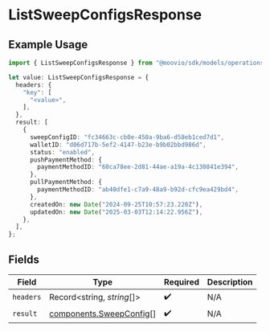 # ListSweepConfigsResponse

## Example Usage

```typescript
import { ListSweepConfigsResponse } from "@moovio/sdk/models/operations";

let value: ListSweepConfigsResponse = {
  headers: {
    "key": [
      "<value>",
    ],
  },
  result: [
    {
      sweepConfigID: "fc34663c-cb0e-450a-9ba6-d58eb1ced7d1",
      walletID: "d06d717b-5ef2-4147-b23e-b9b02bbd986d",
      status: "enabled",
      pushPaymentMethod: {
        paymentMethodID: "60ca78ee-2d81-44ae-a19a-4c130841e394",
      },
      pullPaymentMethod: {
        paymentMethodID: "ab40dfe1-c7a9-48a9-b92d-cfc9ea429bd4",
      },
      createdOn: new Date("2024-09-25T10:57:23.220Z"),
      updatedOn: new Date("2025-03-03T12:14:22.956Z"),
    },
  ],
};
```

## Fields

| Field                                                              | Type                                                               | Required                                                           | Description                                                        |
| ------------------------------------------------------------------ | ------------------------------------------------------------------ | ------------------------------------------------------------------ | ------------------------------------------------------------------ |
| `headers`                                                          | Record<string, *string*[]>                                         | :heavy_check_mark:                                                 | N/A                                                                |
| `result`                                                           | [components.SweepConfig](../../models/components/sweepconfig.md)[] | :heavy_check_mark:                                                 | N/A                                                                |